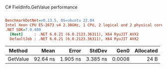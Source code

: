 C# FieldInfo.GetValue performance
``` ini

BenchmarkDotNet=v0.13.5, OS=ubuntu 22.04
Intel Xeon CPU E5-2673 v4 2.30GHz, 1 CPU, 2 logical and 2 physical cores
.NET SDK=7.0.400
  [Host]     : .NET 6.0.21 (6.0.2123.36311), X64 RyuJIT AVX2
  DefaultJob : .NET 6.0.21 (6.0.2123.36311), X64 RyuJIT AVX2


```
|   Method |     Mean |    Error |   StdDev |   Gen0 | Allocated |
|--------- |---------:|---------:|---------:|-------:|----------:|
| GetValue | 92.64 ns | 1.905 ns | 3.385 ns | 0.0008 |      24 B |
